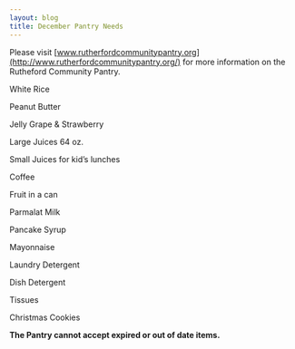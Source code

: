 ```yaml
---
layout: blog
title: December Pantry Needs
---
```


Please visit [www.rutherfordcommunitypantry.org](http://www.rutherfordcommunitypantry.org/) for more information on the Rutheford Community Pantry. 

White Rice

Peanut Butter

Jelly Grape & Strawberry

Large Juices 64 oz.

Small Juices for kid’s lunches

Coffee

Fruit in a can

Parmalat  Milk

Pancake Syrup

Mayonnaise

Laundry Detergent

Dish Detergent

Tissues

Christmas Cookies

**The Pantry cannot accept expired or out of date items.**
